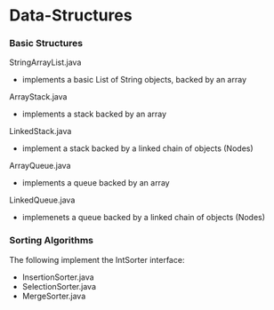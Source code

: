 # Data-Structures

### Basic Structures 

StringArrayList.java
- implements a basic List of String objects, backed by an array

ArrayStack.java
- implements a stack backed by an array

LinkedStack.java
- implement a stack backed by a linked chain of objects (Nodes)

ArrayQueue.java
- implements a queue backed by an array 

LinkedQueue.java
- implemenets a queue backed by a linked chain of objects (Nodes)

### Sorting Algorithms 

The following implement the IntSorter interface: 
* InsertionSorter.java
* SelectionSorter.java
* MergeSorter.java



